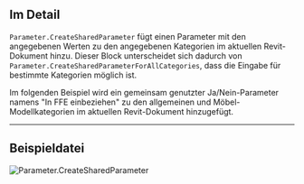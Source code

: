 ## Im Detail
`Parameter.CreateSharedParameter` fügt einen Parameter mit den angegebenen Werten zu den angegebenen Kategorien im aktuellen Revit-Dokument hinzu. Dieser Block unterscheidet sich dadurch von `Parameter.CreateSharedParameterForAllCategories`, dass die Eingabe für bestimmte Kategorien möglich ist.

Im folgenden Beispiel wird ein gemeinsam genutzter Ja/Nein-Parameter namens "In FFE einbeziehen" zu den allgemeinen und Möbel-Modellkategorien im aktuellen Revit-Dokument hinzugefügt.
___
## Beispieldatei

![Parameter.CreateSharedParameter](./Revit.Elements.Parameter.CreateSharedParameter_img.jpg)
